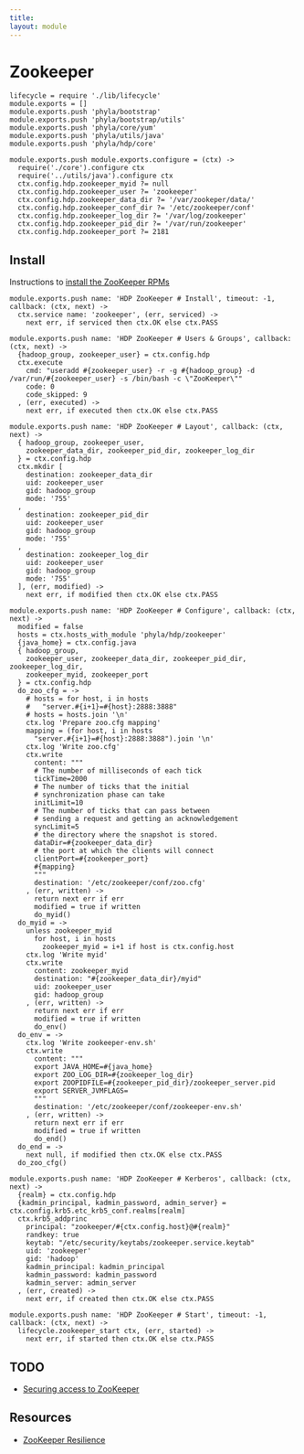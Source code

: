 ```yaml
---
title: 
layout: module
---
```


# Zookeeper

    lifecycle = require './lib/lifecycle'
    module.exports = []
    module.exports.push 'phyla/bootstrap'
    module.exports.push 'phyla/bootstrap/utils'
    module.exports.push 'phyla/core/yum'
    module.exports.push 'phyla/utils/java'
    module.exports.push 'phyla/hdp/core'

    module.exports.push module.exports.configure = (ctx) ->
      require('./core').configure ctx
      require('../utils/java').configure ctx
      ctx.config.hdp.zookeeper_myid ?= null
      ctx.config.hdp.zookeeper_user ?= 'zookeeper'
      ctx.config.hdp.zookeeper_data_dir ?= '/var/zookeper/data/'
      ctx.config.hdp.zookeeper_conf_dir ?= '/etc/zookeeper/conf'
      ctx.config.hdp.zookeeper_log_dir ?= '/var/log/zookeeper'
      ctx.config.hdp.zookeeper_pid_dir ?= '/var/run/zookeeper'
      ctx.config.hdp.zookeeper_port ?= 2181

## Install

Instructions to [install the ZooKeeper RPMs](http://docs.hortonworks.com/HDPDocuments/HDP1/HDP-1.3.2/bk_installing_manually_book/content/rpm-chap9-1.html)

    module.exports.push name: 'HDP ZooKeeper # Install', timeout: -1, callback: (ctx, next) ->
      ctx.service name: 'zookeeper', (err, serviced) ->
        next err, if serviced then ctx.OK else ctx.PASS

    module.exports.push name: 'HDP ZooKeeper # Users & Groups', callback: (ctx, next) ->
      {hadoop_group, zookeeper_user} = ctx.config.hdp
      ctx.execute
        cmd: "useradd #{zookeeper_user} -r -g #{hadoop_group} -d /var/run/#{zookeeper_user} -s /bin/bash -c \"ZooKeeper\""
        code: 0
        code_skipped: 9
      , (err, executed) ->
        next err, if executed then ctx.OK else ctx.PASS

    module.exports.push name: 'HDP ZooKeeper # Layout', callback: (ctx, next) ->
      { hadoop_group, zookeeper_user, 
        zookeeper_data_dir, zookeeper_pid_dir, zookeeper_log_dir
      } = ctx.config.hdp
      ctx.mkdir [
        destination: zookeeper_data_dir
        uid: zookeeper_user
        gid: hadoop_group
        mode: '755'
      ,
        destination: zookeeper_pid_dir
        uid: zookeeper_user
        gid: hadoop_group
        mode: '755'
      ,
        destination: zookeeper_log_dir
        uid: zookeeper_user
        gid: hadoop_group
        mode: '755'
      ], (err, modified) ->
        next err, if modified then ctx.OK else ctx.PASS

    module.exports.push name: 'HDP ZooKeeper # Configure', callback: (ctx, next) ->
      modified = false
      hosts = ctx.hosts_with_module 'phyla/hdp/zookeeper'
      {java_home} = ctx.config.java
      { hadoop_group,
        zookeeper_user, zookeeper_data_dir, zookeeper_pid_dir, zookeeper_log_dir,
        zookeeper_myid, zookeeper_port
      } = ctx.config.hdp
      do_zoo_cfg = ->
        # hosts = for host, i in hosts
        #   "server.#{i+1}=#{host}:2888:3888"
        # hosts = hosts.join '\n'
        ctx.log 'Prepare zoo.cfg mapping'
        mapping = (for host, i in hosts
          "server.#{i+1}=#{host}:2888:3888").join '\n'
        ctx.log 'Write zoo.cfg'
        ctx.write
          content: """
          # The number of milliseconds of each tick
          tickTime=2000
          # The number of ticks that the initial
          # synchronization phase can take
          initLimit=10
          # The number of ticks that can pass between
          # sending a request and getting an acknowledgement
          syncLimit=5
          # the directory where the snapshot is stored.
          dataDir=#{zookeeper_data_dir}
          # the port at which the clients will connect
          clientPort=#{zookeeper_port}
          #{mapping}
          """
          destination: '/etc/zookeeper/conf/zoo.cfg'
        , (err, written) ->
          return next err if err
          modified = true if written
          do_myid()
      do_myid = ->
        unless zookeeper_myid
          for host, i in hosts
            zookeeper_myid = i+1 if host is ctx.config.host
        ctx.log 'Write myid'
        ctx.write
          content: zookeeper_myid
          destination: "#{zookeeper_data_dir}/myid"
          uid: zookeeper_user
          gid: hadoop_group
        , (err, written) ->
          return next err if err
          modified = true if written
          do_env()
      do_env = ->
        ctx.log 'Write zookeeper-env.sh'
        ctx.write
          content: """
          export JAVA_HOME=#{java_home}
          export ZOO_LOG_DIR=#{zookeeper_log_dir}
          export ZOOPIDFILE=#{zookeeper_pid_dir}/zookeeper_server.pid
          export SERVER_JVMFLAGS= 
          """
          destination: '/etc/zookeeper/conf/zookeeper-env.sh'
        , (err, written) ->
          return next err if err
          modified = true if written
          do_end()
      do_end = ->
        next null, if modified then ctx.OK else ctx.PASS
      do_zoo_cfg()

    module.exports.push name: 'HDP ZooKeeper # Kerberos', callback: (ctx, next) ->
      {realm} = ctx.config.hdp
      {kadmin_principal, kadmin_password, admin_server} = ctx.config.krb5.etc_krb5_conf.realms[realm]
      ctx.krb5_addprinc
        principal: "zookeeper/#{ctx.config.host}@#{realm}"
        randkey: true
        keytab: "/etc/security/keytabs/zookeeper.service.keytab"
        uid: 'zookeeper'
        gid: 'hadoop'
        kadmin_principal: kadmin_principal
        kadmin_password: kadmin_password
        kadmin_server: admin_server
      , (err, created) ->
        next err, if created then ctx.OK else ctx.PASS

    module.exports.push name: 'HDP ZooKeeper # Start', timeout: -1, callback: (ctx, next) ->
      lifecycle.zookeeper_start ctx, (err, started) ->
        next err, if started then ctx.OK else ctx.PASS

## TODO

*   [Securing access to ZooKeeper](http://hadoop.apache.org/docs/r2.2.0/hadoop-yarn/hadoop-yarn-site/HDFSHighAvailabilityWithNFS.html)

## Resources

*   [ZooKeeper Resilience](http://blog.cloudera.com/blog/2014/03/zookeeper-resilience-at-pinterest/)






